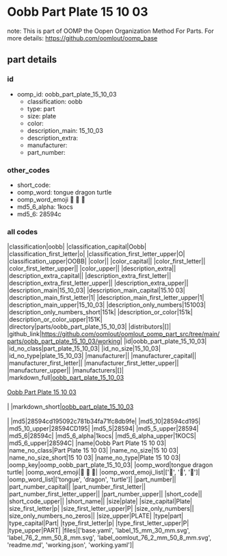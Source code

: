 # Oobb Part Plate 15 10 03  

note: This is part of OOMP the Oopen Organization Method For Parts. For more details: https://github.com/oomlout/oomp_base

##  part details





### id
* oomp_id: oobb_part_plate_15_10_03
  * classification: oobb
  * type: part
  * size: plate
  * color: 
  * description_main: 15_10_03
  * description_extra: 
  * manufacturer: 
  * part_number: 

### other_codes
* short_code: 
* oomp_word: tongue dragon turtle
* oomp_word_emoji :tongue: :dragon: :turtle:
* md5_6_alpha: 1kocs
* md5_6: 28594c

### all codes 
|classification|oobb|
|classification_capital|Oobb|
|classification_first_letter|o|
|classification_first_letter_upper|O|
|classification_upper|OOBB|
|color||
|color_capital||
|color_first_letter||
|color_first_letter_upper||
|color_upper||
|description_extra||
|description_extra_capital||
|description_extra_first_letter||
|description_extra_first_letter_upper||
|description_extra_upper||
|description_main|15_10_03|
|description_main_capital|15.10 03|
|description_main_first_letter|1|
|description_main_first_letter_upper|1|
|description_main_upper|15_10_03|
|description_only_numbers|151003|
|description_only_numbers_short|151k|
|description_or_color|151k|
|description_or_color_upper|151K|
|directory|parts/oobb_part_plate_15_10_03|
|distributors|[]|
|github_link|https://github.com/oomlout/oomlout_oomp_part_src/tree/main/parts/oobb_part_plate_15_10_03/working|
|id|oobb_part_plate_15_10_03|
|id_no_class|part_plate_15_10_03|
|id_no_size|15_10_03|
|id_no_type|plate_15_10_03|
|manufacturer||
|manufacturer_capital||
|manufacturer_first_letter||
|manufacturer_first_letter_upper||
|manufacturer_upper||
|manufacturers|[]|
|markdown_full|[oobb_part_plate_15_10_03](https://github.com/oomlout/oomlout_oomp_part_src/tree/main/parts/oobb_part_plate_15_10_03/working)<br>[](https://github.com/oomlout/oomlout_oomp_part_src/tree/main/parts/oobb_part_plate_15_10_03/working)<br>[Oobb Part Plate 15 10 03](https://github.com/oomlout/oomlout_oomp_part_src/tree/main/parts/oobb_part_plate_15_10_03/working)<br><br>|
|markdown_short|[oobb_part_plate_15_10_03](https://github.com/oomlout/oomlout_oomp_part_src/tree/main/parts/oobb_part_plate_15_10_03/working)<br><br>|
|md5|28594cd195092c781b34fa71fc8db9fe|
|md5_10|28594cd195|
|md5_10_upper|28594CD195|
|md5_5|28594|
|md5_5_upper|28594|
|md5_6|28594c|
|md5_6_alpha|1kocs|
|md5_6_alpha_upper|1KOCS|
|md5_6_upper|28594C|
|name|Oobb Part Plate 15 10 03|
|name_no_class|Part Plate 15 10 03|
|name_no_size|15 10 03|
|name_no_size_short|15 10 03|
|name_no_type|Plate 15 10 03|
|oomp_key|oomp_oobb_part_plate_15_10_03|
|oomp_word|tongue dragon turtle|
|oomp_word_emoji|:tongue: :dragon: :turtle:|
|oomp_word_emoji_list|[':tongue:', ':dragon:', ':turtle:']|
|oomp_word_list|['tongue', 'dragon', 'turtle']|
|part_number||
|part_number_capital||
|part_number_first_letter||
|part_number_first_letter_upper||
|part_number_upper||
|short_code||
|short_code_upper||
|short_name||
|size|plate|
|size_capital|Plate|
|size_first_letter|p|
|size_first_letter_upper|P|
|size_only_numbers||
|size_only_numbers_no_zeros||
|size_upper|PLATE|
|type|part|
|type_capital|Part|
|type_first_letter|p|
|type_first_letter_upper|P|
|type_upper|PART|
|files|['base.yaml', 'label_15_mm_30_mm.svg', 'label_76_2_mm_50_8_mm.svg', 'label_oomlout_76_2_mm_50_8_mm.svg', 'readme.md', 'working.json', 'working.yaml']|
